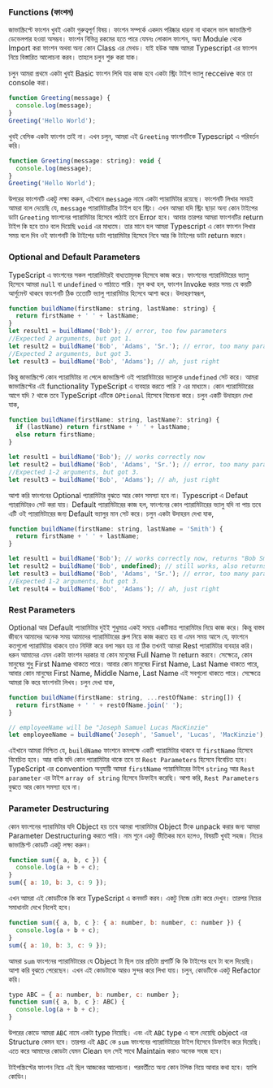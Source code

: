 ### Functions (ফাংশন)

জাভাস্ক্রিপ্টে ফাংশন খুবই একটা গুরুত্বপূর্ণ বিষয়। ফাংশন সম্পর্কে একদম পরিষ্কার ধারনা না থাকলে ভাল জাভাস্ক্রিপ্ট ডেভেলপার হওয়া অসম্ভব। ফাংশন বিভিন্ন রকমের হতে পারে যেমনঃ লোকাল ফাংশন, অন্য Module থেকে Import করা ফাংশন অথবা অন্য কোন Class এর মেথড। যাই হউক আজ আমরা Typescript এর ফাংশন নিয়ে বিস্তারিত আলোচনা করব। তাহলে চলুন শুরু করা যাক।

চলুন আমরা প্রথমে একটা খুবই Basic ফাংশন লিখি যার কাজ হবে একটা স্ট্রিং টাইপ ভ্যালু recceive করে তা console করা।

```js
function Greeting(message) {
  console.log(message);
}
Greeting('Hello World');
```

খুবই বেসিক একটা ফাংশন তাই না। এখন চলুন, আমরা এই `Greeting` ফাংশনটিকে Typescript এ পরিবর্তন করি।

```js
function Greeting(message: string): void {
  console.log(message);
}
Greeting('Hello World');
```

উপরের ফাংশনটি একটু লক্ষ্য করুন, এইখানে `message` নামে একটা প্যারামিটার রয়েছে। ফাংশনটি লিখার সময়ই আমরা বলে দেয়েছি যে, `message` প্যারামিটারটির টাইপ হবে স্ট্রিং। এখন আমরা যদি স্ট্রিং ছাড়া অন্য কোন টাইপের ডাটা `Greeting` ফাংশনের প্যারামিটার হিসেবে পাঠাই তবে Error হবে। আবার তারপর আমরা ফাংশনটির return টাইপ কি হবে তাও বলে দিয়েছি `void` এর মাধ্যমে। তার মানে হল আমরা Typescript এ কোন ফাংশন লিখার সময় বলে দিব ওই ফাংশনটি কি টাইপের ডাটা প্যারামিটার হিসেবে নিবে আর কি টাইপের ডাটা return করবে।

### Optional and Default Parameters

TypeScript এ ফাংশনের সকল প্যারামিটারই বাধ্যতামূলক হিসেবে কাজ করে। ফাংশনের প্যারামিটারের ভ্যালু হিসেবে আমরা `null` বা `undefined` ও পাঠাতে পারি। মূল কথা হল, ফাংশন Invoke করার সময় যে কয়টি আর্গুমেন্ট থাকবে ফাংশনটি ঠিক ততোটি ভ্যালু প্যারামিটার হিসেবে আশা করে। উদাহরণস্বরূপ,

```js
function buildName(firstName: string, lastName: string) {
  return firstName + ' ' + lastName;
}
let result1 = buildName('Bob'); // error, too few parameters
//Expected 2 arguments, but got 1.
let result2 = buildName('Bob', 'Adams', 'Sr.'); // error, too many parameters
//Expected 2 arguments, but got 3.
let result3 = buildName('Bob', 'Adams'); // ah, just right
```

কিন্তু জাভাস্ক্রিপ্টে কোন প্যারামিটার না পেলে জাভাস্ক্রিপ্ট ওই প্যারামিটারের ভ্যালুকে `undefined` সেট করে। আমরা জাভাস্ক্রিপ্টের এই functionality TypeScript এ ব্যবহার করতে পারি `?` এর মাধ্যমে। কোন প্যারামিটারের আগে যদি `?` থাকে তবে TypeScript এটিকে `OPtional` হিসেবে বিবেচনা করে। চলুন একটি উদাহরন দেখা যাক,

```js
function buildName(firstName: string, lastName?: string) {
  if (lastName) return firstName + ' ' + lastName;
  else return firstName;
}

let result1 = buildName('Bob'); // works correctly now
let result2 = buildName('Bob', 'Adams', 'Sr.'); // error, too many parameters
//Expected 1-2 arguments, but got 3.
let result3 = buildName('Bob', 'Adams'); // ah, just right
```

আশা করি ফাংশনের Optional প্যারামিটার বুঝতে আর কোন সমস্যা হবে না। Typescript এ Defaut প্যারামিটারও সেট করা যায়। Default প্যারামিটারের কাজ হল, ফাংশনের কোন প্যারামিটারের ভ্যালু যদি না পায় তবে এটি ওই প্যারামিটারের জন্য Default ভ্যালুর মান সেট করে। চলুন একটা উদাহরন দেখা যাক,

```js
function buildName(firstName: string, lastName = 'Smith') {
  return firstName + ' ' + lastName;
}

let result1 = buildName('Bob'); // works correctly now, returns "Bob Smith"
let result2 = buildName('Bob', undefined); // still works, also returns "Bob Smith"
let result3 = buildName('Bob', 'Adams', 'Sr.'); // error, too many parameters
//Expected 1-2 arguments, but got 3.
let result4 = buildName('Bob', 'Adams'); // ah, just right
```

### Rest Parameters

Optional আর Default প্যারামিটার দুইই শুধুমাত্র একই সময়ে একটিমাত্র প্যারামিটার নিয়ে কাজ করে। কিন্তু বাস্তব জীবনে আমাদের অনেক সময় আমাদের প্যারামিটারের গ্রুপ নিয়ে কাজ করতে হয় বা এমন সময় আসে যে, ফাংশনে কতগুলো প্যারামিটার থাকবে তাও নিদিষ্ট করে বলা সম্ভব হয় না ঠিক তখনই আমরা Rest প্যারামিটার ব্যবহার করি। ধরুন আমাদের এমন একটা ফাংশন দরকার যা কোন মানুষের Full Name টা return করবে। সেক্ষেত্রে, কোন মানুষের শুধু First Name থাকতে পারে। আবার কোন মানুষের First Name, Last Name থাকতে পারে, আবার কোন মানুষের First Name, Middle Name, Last Name এই সবগুলো থাকতে পারে। সেক্ষেত্রে আমরা কি করে ফাংশনটা লিখব। চলুন দেখা যাক,

```js
function buildName(firstName: string, ...restOfName: string[]) {
  return firstName + ' ' + restOfName.join(' ');
}

// employeeName will be "Joseph Samuel Lucas MacKinzie"
let employeeName = buildName('Joseph', 'Samuel', 'Lucas', 'MacKinzie');
```

এইখানে আমরা নিশ্চিত যে, `buildName` ফাংশনে কমপক্ষে একটি প্যারামিটার থাকবে যা `firstName` হিসেবে বিবেচিত হবে। আর বাকি যদি কোন প্যারামিটার থাকে তবে তা `Rest Parameters` হিসেবে বিবেচিত হবে। TypeScript এর convention অনুযায়ী আমরা `firstName` প্যারামিটারের টাইপ `string` আর `Rest parameter` এর টাইপ `array of string` হিসেবে ডিফাইন করেছি। আশা করি, `Rest Parameters` বুঝতে আর কোন সমস্যা হবে না।

### Parameter Destructuring

কোন ফাংশনের প্যারামিটার যদি Object হয় তবে আমরা প্যারামিটার Object টিকে unpack করার জন্য আমরা Parameter Destructuring করতে পারি। নাম শুনে একটু ভীতিকর মনে হলেও, বিষয়টি খুবই সহজ। নিচের জাভাস্ক্রিপ্ট কোডটি একটু লক্ষ্য করুন।

```js
function sum({ a, b, c }) {
  console.log(a + b + c);
}
sum({ a: 10, b: 3, c: 9 });
```

এখন আমরা এই কোডটিকে কি করে TypeScript এ কনভার্ট করব। একটু নিজে চেষ্টা করে দেখুন। তারপর নিচের সমাধানটা দেখে নিলেই হবে।

```js
function sum({ a, b, c }: { a: number, b: number, c: number }) {
  console.log(a + b + c);
}
sum({ a: 10, b: 3, c: 9 });
```

আমরা `sum` ফাংশনের প্যারামিটারের যে Object টা ছিল তার প্রতিটা প্রপার্টি কি কি টাইপের হবে টা বলে দিয়েছি। আশা করি বুঝতে পেরেছেন। এখন এই কোডটাকে আরও সুন্দর করে লিখা যায়। চলুন, কোডটিকে একটু Refactor করি।

```js
type ABC = { a: number, b: number, c: number };
function sum({ a, b, c }: ABC) {
  console.log(a + b + c);
}
```

উপরের কোডে আমরা `ABC` নামে একটা type নিয়েছি। এবং এই `ABC` type এ বলে দেয়েছি object এর Structure কেমন হবে। তারপর এই `ABC` কে `sum` ফাংশনের প্যারামিটারের টাইপ হিসেবে ডিফাইন করে দিয়েছি। এতে করে আমাদের কোডটা যেমন Clean হল সেই সাথে Maintain করাও অনেক সহজ হবে।

টাইপস্ক্রিপ্টের ফাংশন নিয়ে এই ছিল আজকের আলোচনা। পরবর্তীতে অন্য কোন টপিক নিয়ে আবার কথা হবে।
হ্যাপি কোডিং।
